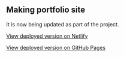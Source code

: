 ## Making portfolio site

 It is now being updated as part of the project.

[View deployed version on Netlify](https://portfolio-umairriazdev.netlify.app/)

[View deployed version on GitHub Pages](https://umairriazdev.github.io/portfolio/)
